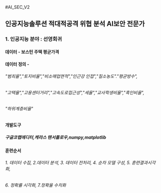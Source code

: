 #AI_SEC_V2
## 인공지능솔루션 적대적공격 위협 분석 AI보안 전문가
### 1. 인공지능 분야 : 선영회귀
####    데이터 - 보스턴 주택 평균가격  
####    데이터 정의 - 
######     "범죄율","토지비율","비소매업면적","인근강 인접","질소농도"."평균방수",
######     "고택율","고용센터거리","고속도로접근성","세율","교사학생비율","흑인비율",        
######     "하위계층비율"
####   개발도구
#####     구글코랩에디터,케라스 탠서플로우,numpy,matplotlib
#### 훈련순서
###### 1. 데이터 수집, 2.데이터 분석, 3. 데이터 전처리, 4. 순차 모델 구성, 5. 훈련결과시각화,
###### 6. 정확률 시각화, 7.정확율 수치화
